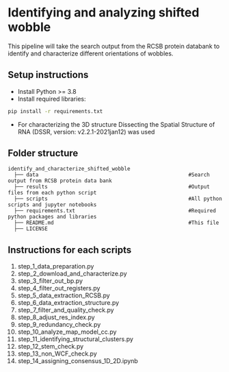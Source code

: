 # Identifying and analyzing shifted wobble
This pipeline will take the search output from the RCSB protein databank to identify and characterize different orientations of wobbles. 
## Setup instructions
- Install Python >= 3.8
- Install required libraries:
```sh
pip install -r requirements.txt
```
- For characterizing the 3D structure Dissecting the Spatial Structure of RNA (DSSR, version: v2.2.1-2021jan12) was used
## Folder structure

    identify_and_characterize_shifted_wobble
      ├── data                                                 #Search output from RCSB protein data bank
      ├── results                                              #Output files from each python script
      ├── scripts                                              #All python scripts and jupyter notebooks
      ├── requirements.txt                                     #Required python packages and libraries
      ├── README.md                                            #This file
      ├── LICENSE
## Instructions for each scripts
1. step_1_data_preparation.py
2. step_2_download_and_characterize.py
3. step_3_filter_out_bp.py
4. step_4_filter_out_registers.py
5. step_5_data_extraction_RCSB.py
6. step_6_data_extraction_structure.py
7. step_7_filter_and_quality_check.py
8. step_8_adjust_res_index.py
9. step_9_redundancy_check.py
10. step_10_analyze_map_model_cc.py
11. step_11_identifying_structural_clusters.py
12. step_12_stem_check.py
13. step_13_non_WCF_check.py
14. step_14_assigning_consensus_1D_2D.ipynb


